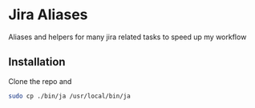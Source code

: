 # Jira Aliases

Aliases and helpers for many jira related tasks to speed up my workflow

## Installation

Clone the repo and

```bash
sudo cp ./bin/ja /usr/local/bin/ja
```
